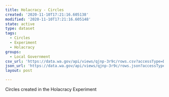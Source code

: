 ```yaml
---
title: Holacracy - Circles
created: '2020-11-10T17:21:16.605138'
modified: '2020-11-10T17:21:16.605148'
state: active
type: dataset
tags:
  - Circles
  - Experiment
  - Holacracy
groups:
  - Local Government
csv_url: 'https://data.wa.gov/api/views/qjnp-3r9c/rows.csv?accessType=DOWNLOAD'
json_url: 'https://data.wa.gov/api/views/qjnp-3r9c/rows.json?accessType=DOWNLOAD'
layout: post

---
```

Circles created in the Holacracy Experiment

